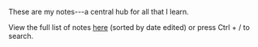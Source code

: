 These are my notes---a central hub for all that I learn.

View the full list of notes [here](/notes) (sorted by date edited) or press Ctrl + / to search.
